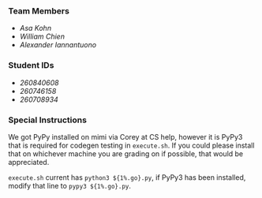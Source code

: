 ### Team Members

 * *Asa Kohn*
 * *William Chien*
 * *Alexander Iannantuono*
 
### Student IDs

 * *260840608*
 * *260746158*
 * *260708934*
 
### Special Instructions

We got PyPy installed on mimi via Corey at CS help, however it is PyPy3 that is required for codegen testing in `execute.sh`.
If you could please install that on whichever machine you are grading on if possible, that would be appreciated.

`execute.sh` current has `python3 ${1%.go}.py`, if PyPy3 has been installed, modify that line to `pypy3 ${1%.go}.py`.
